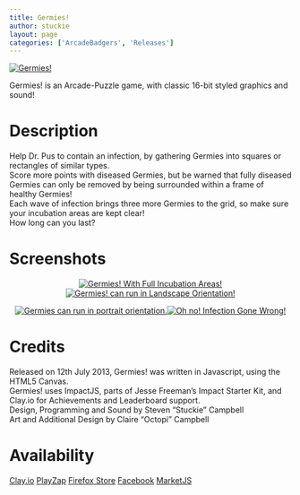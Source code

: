 ```yaml
---
title: Germies!
author: stuckie
layout: page
categories: ['ArcadeBadgers', 'Releases']
---
```

[<img class="aligncenter" alt="Germies!" src="http://i2.wp.com/www.arcadebadgers.co.uk/wp-content/uploads/2013/07/germies-letters.png?resize=207%2C66" data-recalc-dims="1" />][1]

Germies! is an Arcade-Puzzle game, with classic 16-bit styled graphics and sound!

# Description

Help Dr. Pus to contain an infection, by gathering Germies into squares or rectangles of similar types.  
Score more points with diseased Germies, but be warned that fully diseased Germies can only be removed by being surrounded within a frame of healthy Germies!  
Each wave of infection brings three more Germies to the grid, so make sure your incubation areas are kept clear!  
How long can you last?

# Screenshots

<div id="gallery-2" style="text-align: center;" data-carousel-extra="{&quot;blog_id&quot;:1,&quot;permalink&quot;:&quot;http:\/\/www.arcadebadgers.co.uk\/?page_id=66&quot;,&quot;likes_blog_id&quot;:43920882}">
  <dl>
    <dt>
      <a title="Germies! Full Incubation!" href="http://i2.wp.com/www.arcadebadgers.co.uk/wp-content/uploads/2013/08/320x480.png"><img alt="Germies! With Full Incubation Areas!" src="http://i2.wp.com/www.arcadebadgers.co.uk/wp-content/uploads/2013/08/320x480.png?resize=150%2C150" data-attachment-id="72" data-orig-file="http://i2.wp.com/www.arcadebadgers.co.uk/wp-content/uploads/2013/08/320x480.png?resize=320%2C480" data-orig-size="320,480" data-comments-opened="0" data-image-meta="{&quot;aperture&quot;:&quot;0&quot;,&quot;credit&quot;:&quot;&quot;,&quot;camera&quot;:&quot;&quot;,&quot;caption&quot;:&quot;&quot;,&quot;created_timestamp&quot;:&quot;0&quot;,&quot;copyright&quot;:&quot;&quot;,&quot;focal_length&quot;:&quot;0&quot;,&quot;iso&quot;:&quot;0&quot;,&quot;shutter_speed&quot;:&quot;0&quot;,&quot;title&quot;:&quot;&quot;}" data-image-title="Germies! Full Incubation!" data-image-description="<p>Germies! With Full Incubation Areas!</p><br />
" data-medium-file="http://i2.wp.com/www.arcadebadgers.co.uk/wp-content/uploads/2013/08/320x480.png?fit=300%2C300" data-large-file="http://i2.wp.com/www.arcadebadgers.co.uk/wp-content/uploads/2013/08/320x480.png?fit=1024%2C1024" /></a><a title="Germies! Landscape!" href="http://i2.wp.com/www.arcadebadgers.co.uk/wp-content/uploads/2013/08/440x280-2.png"><img alt="Germies! can run in Landscape Orientation!" src="http://i2.wp.com/www.arcadebadgers.co.uk/wp-content/uploads/2013/08/440x280-2.png?resize=150%2C150" data-attachment-id="68" data-orig-file="http://i2.wp.com/www.arcadebadgers.co.uk/wp-content/uploads/2013/08/440x280-2.png?resize=440%2C280" data-orig-size="440,280" data-comments-opened="0" data-image-meta="{&quot;aperture&quot;:&quot;0&quot;,&quot;credit&quot;:&quot;&quot;,&quot;camera&quot;:&quot;&quot;,&quot;caption&quot;:&quot;&quot;,&quot;created_timestamp&quot;:&quot;0&quot;,&quot;copyright&quot;:&quot;&quot;,&quot;focal_length&quot;:&quot;0&quot;,&quot;iso&quot;:&quot;0&quot;,&quot;shutter_speed&quot;:&quot;0&quot;,&quot;title&quot;:&quot;&quot;}" data-image-title="Germies! Landscape!" data-image-description="<p>Germies! can run in Landscape Orientation!</p><br />
" data-medium-file="http://i2.wp.com/www.arcadebadgers.co.uk/wp-content/uploads/2013/08/440x280-2.png?fit=300%2C300" data-large-file="http://i2.wp.com/www.arcadebadgers.co.uk/wp-content/uploads/2013/08/440x280-2.png?fit=1024%2C1024" /></a>
    </dt>
  </dl>
  
  <dl>
    <dt>
      <a title="Germies! Portrait!" href="http://i2.wp.com/www.arcadebadgers.co.uk/wp-content/uploads/2013/08/280x440.png"><img alt="Germies can run in portrait orientation." src="http://i2.wp.com/www.arcadebadgers.co.uk/wp-content/uploads/2013/08/280x440.png?resize=150%2C150" data-attachment-id="69" data-orig-file="http://i2.wp.com/www.arcadebadgers.co.uk/wp-content/uploads/2013/08/280x440.png?resize=280%2C440" data-orig-size="280,440" data-comments-opened="0" data-image-meta="{&quot;aperture&quot;:&quot;0&quot;,&quot;credit&quot;:&quot;&quot;,&quot;camera&quot;:&quot;&quot;,&quot;caption&quot;:&quot;&quot;,&quot;created_timestamp&quot;:&quot;0&quot;,&quot;copyright&quot;:&quot;&quot;,&quot;focal_length&quot;:&quot;0&quot;,&quot;iso&quot;:&quot;0&quot;,&quot;shutter_speed&quot;:&quot;0&quot;,&quot;title&quot;:&quot;&quot;}" data-image-title="Germies! Portrait!" data-image-description="<p>Germies can run in portrait orientation.</p><br />
" data-medium-file="http://i2.wp.com/www.arcadebadgers.co.uk/wp-content/uploads/2013/08/280x440.png?fit=300%2C300" data-large-file="http://i2.wp.com/www.arcadebadgers.co.uk/wp-content/uploads/2013/08/280x440.png?fit=1024%2C1024" /></a><a title="Germies! Oh no!" href="http://i0.wp.com/www.arcadebadgers.co.uk/wp-content/uploads/2013/08/480x360.png"><img alt="Oh no! Infection Gone Wrong!" src="http://i0.wp.com/www.arcadebadgers.co.uk/wp-content/uploads/2013/08/480x360.png?resize=150%2C150" data-attachment-id="70" data-orig-file="http://i0.wp.com/www.arcadebadgers.co.uk/wp-content/uploads/2013/08/480x360.png?resize=480%2C360" data-orig-size="480,360" data-comments-opened="0" data-image-meta="{&quot;aperture&quot;:&quot;0&quot;,&quot;credit&quot;:&quot;&quot;,&quot;camera&quot;:&quot;&quot;,&quot;caption&quot;:&quot;&quot;,&quot;created_timestamp&quot;:&quot;0&quot;,&quot;copyright&quot;:&quot;&quot;,&quot;focal_length&quot;:&quot;0&quot;,&quot;iso&quot;:&quot;0&quot;,&quot;shutter_speed&quot;:&quot;0&quot;,&quot;title&quot;:&quot;&quot;}" data-image-title="Germies! Oh no!" data-image-description="<p>Oh no! Infection Gone Wrong!</p><br />
" data-medium-file="http://i0.wp.com/www.arcadebadgers.co.uk/wp-content/uploads/2013/08/480x360.png?fit=300%2C300" data-large-file="http://i0.wp.com/www.arcadebadgers.co.uk/wp-content/uploads/2013/08/480x360.png?fit=1024%2C1024" /></a>
    </dt>
  </dl>
</div>

# Credits

Released on 12th July 2013, Germies! was written in Javascript, using the HTML5 Canvas.  
Germies! uses ImpactJS, parts of Jesse Freeman’s Impact Starter Kit, and Clay.io for Achievements and Leaderboard support.  
Design, Programming and Sound by Steven “Stuckie” Campbell  
Art and Additional Design by Claire “Octopi” Campbell

# Availability

[Clay.io][2] [PlayZap][3] [Firefox Store][4] [Facebook][5] [MarketJS][6]

 [1]: http://i2.wp.com/www.arcadebadgers.co.uk/wp-content/uploads/2013/07/germies-letters.png
 [2]: http://germies.clay.io/
 [3]: http://playzap.net/games/germies
 [4]: https://marketplace.firefox.com/app/germies/
 [5]: https://www.facebook.com/appcenter/arcadebadgersgermies
 [6]: http://www.marketjs.com/game/germies